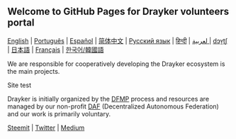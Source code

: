 ## Welcome to GitHub Pages for Drayker volunteers portal 
[English](./README.md) | [Português](./README.PT.md) |  [Español](./README.ES.md) | [简体中文](./README.zh-CN.md) | [Русский язык](./README.RU.md) | [हिन्दी](./README.HI.md) | [ لعربية ](./README.AR.md)  | [dɔʏ̯tʃ](./README.DE.md) | [日本語](./README.JA.md) | [Français](./README.FR.md) | [한국어/韓國語](./README.KO.md)

We are responsible for cooperatively developing the Drayker ecosystem is the main projects.

Site test 



Drayker is initially organized by the [DFMP](https://dfmp.drayker.org) process and resources are managed by our non-profit [DAF](https://daf.drayker.org) (Decentralized Autonomous Federation) and our work is primarily voluntary.






[Steemit](https://steemit.com/@drayker) | [Twitter](https://twitter.com/Draykerdk) |  [Medium](https://medium.com/drayker) 







